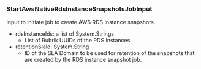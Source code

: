 ### StartAwsNativeRdsInstanceSnapshotsJobInput
Input to initiate job to create AWS RDS Instance snapshots.

- rdsInstanceIds: a list of System.Strings
  - List of Rubrik UUIDs of the RDS Instances.
- retentionSlaId: System.String
  - ID of the SLA Domain to be used for retention of the snapshots that are created by the RDS instance snapshot job.
